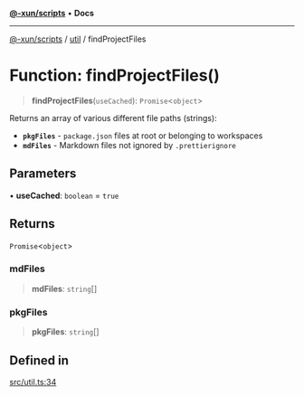 [**@-xun/scripts**](../../README.md) • **Docs**

***

[@-xun/scripts](../../README.md) / [util](../README.md) / findProjectFiles

# Function: findProjectFiles()

> **findProjectFiles**(`useCached`): `Promise`\<`object`\>

Returns an array of various different file paths (strings):

- **`pkgFiles`** - `package.json` files at root or belonging to workspaces
- **`mdFiles`** - Markdown files not ignored by `.prettierignore`

## Parameters

• **useCached**: `boolean` = `true`

## Returns

`Promise`\<`object`\>

### mdFiles

> **mdFiles**: `string`[]

### pkgFiles

> **pkgFiles**: `string`[]

## Defined in

[src/util.ts:34](https://github.com/Xunnamius/xscripts/blob/9e4ae592d211ae39bacdc3f665b3078e69c73062/src/util.ts#L34)
